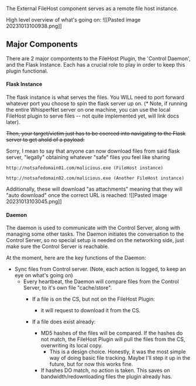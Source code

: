 
The External FileHost component serves as a remote file host instance. 

High level overview of what's going on:
![[Pasted image 20231013100938.png]]


## Major Components 
There are 2 major compontents to the FileHost Plugin, the 'Control Daemon', and the Flask Instance. Each has a crucial role to play in order to keep this plugin functional.

#### Flask Instance
The flask instance is what serves the files. You WILL need to port forward whatever port you choose to spin the flask server up on. (* Note, if running the entire WhisperNet server on one machine, you can use the local FileHost plugin to serve files -- not quite implemented yet, will link docs later).

~~Then, your target/victim just has to be coerced into navigating to the Flask server to get ahold of a payload:~~

Sorry, I mean to say that anyone can now download files from said flask server, "legally" obtaining whatever "safe" files you feel like sharing

```
http://notsafedomain01.com/malicious.exe (FileHost instance)

http://notsafedomain02.com/malicious.exe (Another FileHost instance)
```


Additionally, these will download "as attachments" meaning that they will "auto download" once the correct URL is reached:
![[Pasted image 20231013103045.png]]


#### Daemon

The daemon is used to communicate *with* the Control Server, along with managing some other tasks. The Daemon initiates the conversation to the Control Server, so no special setup is needed on the networking side, just make sure the Control Server is reachable. 

At the moment, here are the key functions of the Daemon:


- Sync files from Control server. (Note, each action is logged, to keep an eye on what's going on)
	- Every heartbeat, the Daemon will compare files from the Control Server, to it's own file "cache/store". 
		- If a file is on the CS, but not on the FileHost Plugin:
			- it will request to download it from the CS. 
		
		- If a file does exist already:
			-  MD5 hashes of the files will be compared. If the hashes do not match, the FileHost Plugin will pull the files from the CS, overwriting its local copy. 
				- This is a design choice. Honestly, it was the most simple way of doing basic file tracking. Maybe I'll step it up in the future, but for now this works fine.
			- If hashes DO match, no action is taken. This saves on bandwidth/redownloading files the plugin already has. 